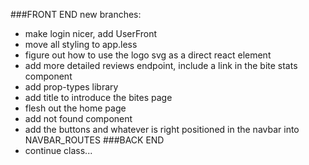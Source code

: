 ###FRONT END
new branches:

- make login nicer, add UserFront
- move all styling to app.less
- figure out how to use the logo svg as a direct react element
- add more detailed reviews endpoint, include a link in the bite stats component
- add prop-types library
- add title to introduce the bites page
- flesh out the home page
- add not found component
- add the buttons and whatever is right positioned in the navbar into NAVBAR_ROUTES
  ###BACK END
- continue class...
